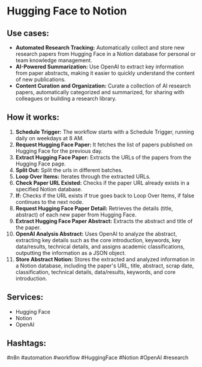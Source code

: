 # Hugging Face to Notion

## Use cases:

*   **Automated Research Tracking:** Automatically collect and store new research papers from Hugging Face in a Notion database for personal or team knowledge management.
*   **AI-Powered Summarization:** Use OpenAI to extract key information from paper abstracts, making it easier to quickly understand the content of new publications.
*   **Content Curation and Organization:** Curate a collection of AI research papers, automatically categorized and summarized, for sharing with colleagues or building a research library.

## How it works:

1.  **Schedule Trigger:** The workflow starts with a Schedule Trigger, running daily on weekdays at 8 AM.
2.  **Request Hugging Face Paper:** It fetches the list of papers published on Hugging Face for the previous day.
3.  **Extract Hugging Face Paper:** Extracts the URLs of the papers from the Hugging Face page.
4.  **Split Out:** Split the urls in different batches.
5.  **Loop Over Items:** Iterates through the extracted URLs.
6.  **Check Paper URL Existed:** Checks if the paper URL already exists in a specified Notion database.
7.  **If:** Checks if the URL exists if true goes back to Loop Over Items, if false continues to the next node.
8.  **Request Hugging Face Paper Detail:** Retrieves the details (title, abstract) of each new paper from Hugging Face.
9.  **Extract Hugging Face Paper Abstract:** Extracts the abstract and title of the paper.
10. **OpenAI Analysis Abstract:** Uses OpenAI to analyze the abstract, extracting key details such as the core introduction, keywords, key data/results, technical details, and assigns academic classifications, outputting the information as a JSON object.
11. **Store Abstract Notion:** Stores the extracted and analyzed information in a Notion database, including the paper's URL, title, abstract, scrap date, classification, technical details, data/results, keywords, and core introduction.

## Services:

*   Hugging Face
*   Notion
*   OpenAI

## Hashtags:

#n8n #automation #workflow #HuggingFace #Notion #OpenAI #research
